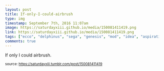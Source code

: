 ```yaml
---
layout: post
title: If-only-I-could-airbrush
type: img
timestamp: September 7th, 2016 11:07am
image: https://saturdayxiii.github.io/media/150081411419.png
link: https://saturdayxiii.github.io/media/150081411419.png
tags: ["ecco", "delphinus", "sega", "genesis", "mod", "idea", "aspiration", "controllers", "art"]
comments: true
---
```


If only I could airbrush.
 
  
<small>source: https://saturdayxiii.tumblr.com/post/150081411419</small>